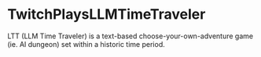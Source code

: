 # TwitchPlaysLLMTimeTraveler
LTT (LLM Time Traveler) is a text-based choose-your-own-adventure game (ie. AI dungeon) set within a historic  time period. 
